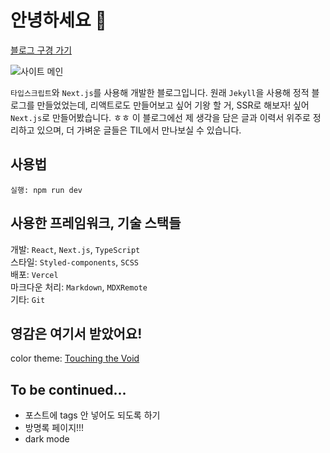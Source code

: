 # 안녕하세요 👋

[블로그 구경 가기](https://haeun.vercel.app/)

![사이트 메인](https://user-images.githubusercontent.com/50111853/172634895-6693e000-5494-4af4-87f6-9d5eebaa3f41.png)

`타입스크립트`와 `Next.js`를 사용해 개발한 블로그입니다.
원래 `Jekyll`을 사용해 정적 블로그를 만들었었는데, 리액트로도 만들어보고 싶어 기왕 할 거, SSR로 해보자! 싶어
`Next.js`로 만들어봤습니다. ㅎㅎ
이 블로그에선 제 생각을 담은 글과 이력서 위주로 정리하고 있으며,
더 가벼운 글들은 TIL에서 만나보실 수 있습니다.

## 사용법
```shell
실행: npm run dev
```

## 사용한 프레임워크, 기술 스택들

개발: `React`, `Next.js`, `TypeScript`  
스타일: `Styled-components`, `SCSS`  
배포: `Vercel`  
마크다운 처리: `Markdown`, `MDXRemote`  
기타: `Git`

## 영감은 여기서 받았어요!

color theme: [Touching the Void](https://www.moma.org/calendar/galleries/5269)

## To be continued...

- 포스트에 tags 안 넣어도 되도록 하기
- 방명록 페이지!!!
- dark mode
